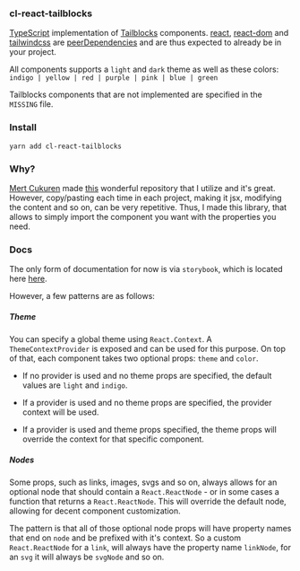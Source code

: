 ### cl-react-tailblocks

[TypeScript](https://www.typescriptlang.org/) implementation of [Tailblocks](https://tailblocks.cc/) components. [react](https://www.npmjs.com/package/react), [react-dom](https://www.npmjs.com/package/react-dom) and [tailwindcss](https://www.npmjs.com/package/tailwindcss) are [peerDependencies](https://docs.npmjs.com/cli/v8/configuring-npm/package-json#peerdependencies) and are thus expected to already be in your project.

All components supports a `light` and `dark` theme as well as these colors: `indigo | yellow | red | purple | pink | blue | green`

Tailblocks components that are not implemented are specified in the `MISSING` file.

### Install

`yarn add cl-react-tailblocks`

### Why?

[Mert Cukuren](https://github.com/mertJF) made [this](https://github.com/mertJF/tailblocks) wonderful repository that I utilize and it's great. However, copy/pasting each time in each project, making it jsx, modifying the content and so on, can be very repetitive. Thus, I made this library, that allows to simply import the component you want with the properties you need.

### Docs

The only form of documentation for now is via `storybook`, which is located here [here](https://lindeneg.github.io/cl-react-tailblocks/).

However, a few patterns are as follows:

##### Theme

You can specify a global theme using `React.Context`. A `ThemeContextProvider` is exposed and can be used for this purpose. On top of that, each component takes two optional props: `theme` and `color`.

- If no provider is used and no theme props are specified, the default values are `light` and `indigo`.

- If a provider is used and no theme props are specified, the provider context will be used.

- If a provider is used and theme props specified, the theme props will override the context for that specific component.

##### Nodes

Some props, such as links, images, svgs and so on, always allows for an optional node that should contain a `React.ReactNode` - or in some cases a function that returns a `React.ReactNode`. This will override the default node, allowing for decent component customization.

The pattern is that all of those optional node props will have property names that end on `node` and be prefixed with it's context. So a custom `React.ReactNode` for a `link`, will always have the property name `linkNode`, for an `svg` it will always be `svgNode` and so on.
